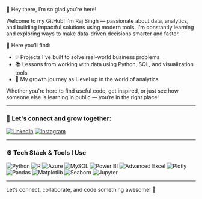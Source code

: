 🌟 Hey there, I’m so glad you’re here!

Welcome to my GitHub! I'm Raj Singh — passionate about data, analytics, and building impactful solutions using modern tools. I'm constantly learning and exploring ways to make data-driven decisions smarter and faster.

📌 Here you’ll find:
- 💡 Projects I've built to solve real-world business problems
- 📚 Lessons from working with data using Python, SQL, and visualization tools
- 🌱 My growth journey as I level up in the world of analytics

Whether you're here to find useful code, get inspired, or just see how someone else is learning in public — you’re in the right place!

---

### 🤝 Let's connect and grow together:
[![LinkedIn](https://img.shields.io/badge/LinkedIn-blue?style=for-the-badge&logo=linkedin)](https://linkedin.com/in/rajsinghdoddamani)
[![Instagram](https://img.shields.io/badge/Instagram-pink?style=for-the-badge&logo=instagram)](https://instagram.com/raj_mj_148
)

---

### ⚙️ Tech Stack & Tools I Use

![Python](https://img.shields.io/badge/Python-3776AB?style=for-the-badge&logo=python&logoColor=white)
![R](https://img.shields.io/badge/R-276DC3?style=for-the-badge&logo=r&logoColor=white)
![Azure](https://img.shields.io/badge/Microsoft_Azure-0089D6?style=for-the-badge&logo=microsoft-azure&logoColor=white)
![MySQL](https://img.shields.io/badge/MySQL-00000F?style=for-the-badge&logo=mysql&logoColor=white)
![Power BI](https://img.shields.io/badge/PowerBI-F2C811?style=for-the-badge&logo=powerbi&logoColor=black)
![Advanced Excel](https://img.shields.io/badge/Advanced_Excel-217346?style=for-the-badge&logo=microsoft-excel&logoColor=white)
![Plotly](https://img.shields.io/badge/Plotly-3F4F75?style=for-the-badge&logo=plotly&logoColor=white)
![Pandas](https://img.shields.io/badge/Pandas-150458?style=for-the-badge&logo=pandas)
![Matplotlib](https://img.shields.io/badge/Matplotlib-406abf?style=for-the-badge&logo=matplotlib)
![Seaborn](https://img.shields.io/badge/Seaborn-0099CC?style=for-the-badge&logo=python)
![Jupyter](https://img.shields.io/badge/Jupyter-F37626?style=for-the-badge&logo=jupyter&logoColor=white)

---

Let’s connect, collaborate, and code something awesome! 🚀
